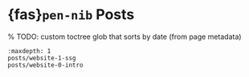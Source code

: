 # {fas}`pen-nib` Posts

% TODO: custom toctree glob that sorts by date (from page metadata)
```{toctree}
:maxdepth: 1
posts/website-1-ssg
posts/website-0-intro
```
